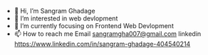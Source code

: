 - 👋 Hi, I’m Sangram Ghadage
- 👀 I’m interested in web devlopment
- 🌱 I’m currently focusing on Frontend Web Devlopment
- 📫 How to reach me 
  Email
      sangramgha007@gmail.com
  linkedin
      https://www.linkedin.com/in/sangram-ghadage-404540214
